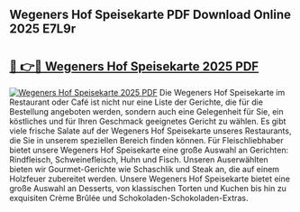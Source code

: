 ## Wegeners Hof Speisekarte PDF Download Online 2025 E7L9r

# <h2><a href="http://gc9wm8.nevu.top/?p=Wegeners+Hof+Speisekarte">🔗 👉🔴 Wegeners Hof Speisekarte 2025 PDF</a></h2>

[![Wegeners Hof Speisekarte 2025 PDF](https://i.imgur.com/dBaPXMq.png)](http://gc9wm8.nevu.top/?p=Wegeners+Hof+Speisekarte)
Die Wegeners Hof Speisekarte im Restaurant oder Café ist nicht nur eine Liste der Gerichte, die für die Bestellung angeboten werden, sondern auch eine Gelegenheit für Sie, ein köstliches und für Ihren Geschmack geeignetes Gericht zu wählen. Es gibt viele frische Salate auf der Wegeners Hof Speisekarte unseres Restaurants, die Sie in unserem speziellen Bereich finden können. Für Fleischliebhaber bietet unsere Wegeners Hof Speisekarte eine große Auswahl an Gerichten: Rindfleisch, Schweinefleisch, Huhn und Fisch. Unseren Auserwählten bieten wir Gourmet-Gerichte wie Schaschlik und Steak an, die auf einem Holzfeuer zubereitet werden. Unsere Wegeners Hof Speisekarte bietet eine große Auswahl an Desserts, von klassischen Torten und Kuchen bis hin zu exquisiten Crème Brûlée und Schokoladen-Schokoladen-Extras.
